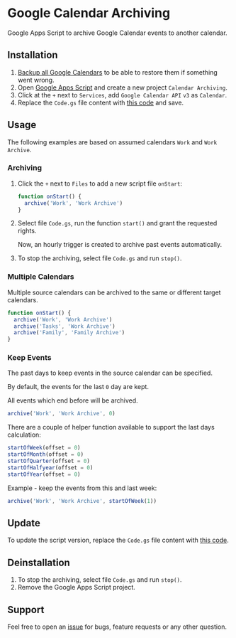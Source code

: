# Google Calendar Archiving

Google Apps Script to archive Google Calendar events to another calendar.

## Installation

1. [Backup all Google Calendars](https://calendar.google.com/calendar/u/0/r/settings/export) to be able to restore them if something went wrong.
2. Open [Google Apps Script](https://script.google.com/) and create a new project `Calendar Archiving`.
3. Click at the `+` next to `Services`, add `Google Calendar API` `v3` as `Calendar`.
4. Replace the `Code.gs` file content with [this code](dist/Code.gs) and save.

## Usage

The following examples are based on assumed calendars `Work` and `Work Archive`.

### Archiving

1. Click the `+` next to `Files` to add a new script file `onStart`:

    ```js
    function onStart() {
      archive('Work', 'Work Archive')
    }
    ```

2. Select file `Code.gs`, run the function `start()` and grant the requested rights.

   Now, an hourly trigger is created to archive past events automatically.

3. To stop the archiving, select file `Code.gs` and run `stop()`.

### Multiple Calendars

Multiple source calendars can be archived to the same or different target calendars.

```js
function onStart() {
  archive('Work', 'Work Archive')
  archive('Tasks', 'Work Archive')
  archive('Family', 'Family Archive')
}
```

### Keep Events

The past days to keep events in the source calendar can be specified.

By default, the events for the last `0` day are kept.

All events which end before will be archived.

```js
archive('Work', 'Work Archive', 0)
```

There are a couple of helper function available to support the last days calculation:

```js
startOfWeek(offset = 0)       
startOfMonth(offset = 0)
startOfQuarter(offset = 0)
startOfHalfyear(offset = 0)
startOfYear(offset = 0)
```

Example - keep the events from this and last week:

```js
archive('Work', 'Work Archive', startOfWeek(1))
```

## Update

To update the script version, replace the `Code.gs` file content with [this code](dist/Code.gs).

## Deinstallation

1. To stop the archiving, select file `Code.gs` and run `stop()`.
2. Remove the Google Apps Script project.

## Support

Feel free to open an [issue](https://github.com/scriptPilot/google-calendar-archiving/issues) for bugs, feature requests or any other question.
